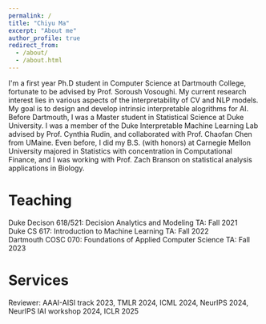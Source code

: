 ```yaml
---
permalink: /
title: "Chiyu Ma"
excerpt: "About me"
author_profile: true
redirect_from: 
  - /about/
  - /about.html
---
```



I'm a first year Ph.D student in Computer Science at Dartmouth College, fortunate to be advised by Prof. Soroush Vosoughi. My current research interest
lies in various aspects of the interpretability of CV and NLP models. My goal is to design and develop intrinsic interpretable alogrithms for AI. 
Before Dartmouth, I was a Master student in Statistical Science at Duke University. I was a member of the Duke Interpretable Machine Learning Lab advised by Prof. Cynthia Rudin, and collaborated with Prof. Chaofan Chen from UMaine. Even before, I did my B.S. (with honors) at Carnegie Mellon University majored in Statistics with concentration in Computational Finance, and I was working with Prof. Zach Branson on statistical analysis applications in Biology. 

Teaching
======
Duke Decison 618/521: Decision Analytics and Modeling TA: Fall 2021 <br>
Duke CS 617: Introduction to Machine Learning TA: Fall 2022 <br>
Dartmouth COSC 070: Foundations of Applied Computer Science TA: Fall 2023 <br>


Services
======
Reviewer: AAAI-AISI track 2023, TMLR 2024, ICML 2024, NeurIPS 2024, NeurIPS IAI workshop 2024, ICLR 2025 
